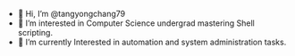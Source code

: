 - 👋 Hi, I’m @tangyongchang79
- 👀 I’m interested in Computer Science undergrad mastering Shell scripting. 
- 🌱 I’m currently Interested in automation and system administration tasks.

